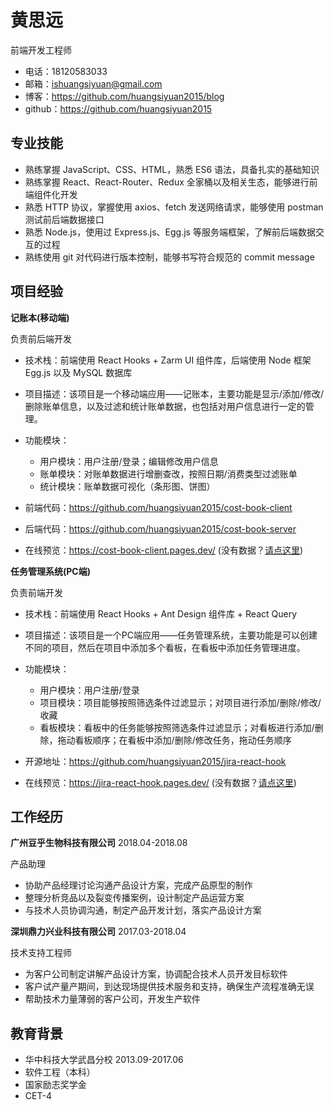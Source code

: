 # 黄思远

前端开发工程师

- 电话：18120583033
- 邮箱：ishuangsiyuan@gmail.com
- 博客：https://github.com/huangsiyuan2015/blog
- github：https://github.com/huangsiyuan2015

## 专业技能

- 熟练掌握 JavaScript、CSS、HTML，熟悉 ES6 语法，具备扎实的基础知识
- 熟练掌握 React、React-Router、Redux 全家桶以及相关生态，能够进行前端组件化开发
- 熟悉 HTTP 协议，掌握使用 axios、fetch 发送网络请求，能够使用 postman 测试前后端数据接口
- 熟悉 Node.js，使用过 Express.js、Egg.js 等服务端框架，了解前后端数据交互的过程
- 熟练使用 git 对代码进行版本控制，能够书写符合规范的 commit message

## 项目经验

**记账本(移动端)**

负责前后端开发

- 技术栈：前端使用 React Hooks + Zarm UI 组件库，后端使用 Node 框架 Egg.js 以及 MySQL 数据库
- 项目描述：该项目是一个移动端应用——记账本，主要功能是显示/添加/修改/删除账单信息，以及过滤和统计账单数据，也包括对用户信息进行一定的管理。
- 功能模块：
  - 用户模块：用户注册/登录；编辑修改用户信息
  - 账单模块：对账单数据进行增删查改，按照日期/消费类型过滤账单
  - 统计模块：账单数据可视化（条形图、饼图）

- 前端代码：https://github.com/huangsiyuan2015/cost-book-client
- 后端代码：https://github.com/huangsiyuan2015/cost-book-server
- 在线预览：https://cost-book-client.pages.dev/ (没有数据？[请点这里](https://blog.51cto.com/u_15127618/3959547))

**任务管理系统(PC端)**

负责前端开发

- 技术栈：前端使用 React Hooks + Ant Design 组件库 + React Query
- 项目描述：该项目是一个PC端应用——任务管理系统，主要功能是可以创建不同的项目，然后在项目中添加多个看板，在看板中添加任务管理进度。
- 功能模块：
  - 用户模块：用户注册/登录
  - 项目模块：项目能够按照筛选条件过滤显示；对项目进行添加/删除/修改/收藏
  - 看板模块：看板中的任务能够按照筛选条件过滤显示；对看板进行添加/删除，拖动看板顺序；在看板中添加/删除/修改任务，拖动任务顺序

- 开源地址：https://github.com/huangsiyuan2015/jira-react-hook
- 在线预览：https://jira-react-hook.pages.dev/ (没有数据？[请点这里](https://blog.51cto.com/u_15127618/3959547))

## 工作经历

**广州豆乎生物科技有限公司** 2018.04-2018.08

产品助理

- 协助产品经理讨论沟通产品设计方案，完成产品原型的制作
- 整理分析竞品以及裂变传播案例，设计制定产品运营方案
- 与技术人员协调沟通，制定产品开发计划，落实产品设计方案

**深圳鼎力兴业科技有限公司** 2017.03-2018.04

技术支持工程师

- 为客户公司制定讲解产品设计方案，协调配合技术人员开发目标软件
- 客户试产量产期间，到达现场提供技术服务和支持，确保生产流程准确无误
- 帮助技术力量薄弱的客户公司，开发生产软件

## 教育背景

- 华中科技大学武昌分校 2013.09-2017.06
- 软件工程（本科）
- 国家励志奖学金
- CET-4
